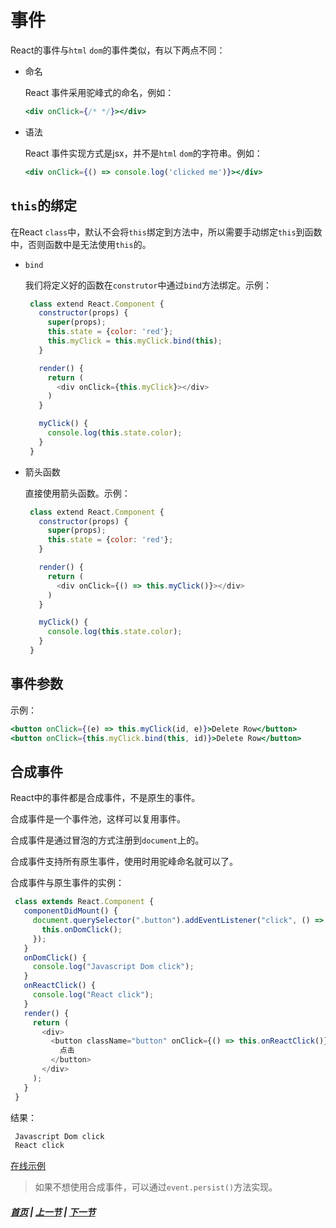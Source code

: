# 事件

React的事件与`html` `dom`的事件类似，有以下两点不同：

 * 命名

   React 事件采用驼峰式的命名，例如：

    ```jsx
    <div onClick={/* */}></div>
    ```

  * 语法

    React 事件实现方式是jsx，并不是`html` `dom`的字符串。例如：

    ```jsx
    <div onClick={() => console.log('clicked me')}></div>
    ```
## `this`的绑定 

   在React `class`中，默认不会将`this`绑定到方法中，所以需要手动绑定`this`到函数中，否则函数中是无法使用`this`的。

   * `bind`

     我们将定义好的函数在`construtor`中通过`bind`方法绑定。示例：

     ```js
      class extend React.Component {
        constructor(props) {
          super(props);
          this.state = {color: 'red'};
          this.myClick = this.myClick.bind(this);
        }

        render() {
          return (
            <div onClick={this.myClick}></div>
          )
        }

        myClick() {
          console.log(this.state.color);
        }
      }
     ```

   * 箭头函数

     直接使用箭头函数。示例：

     ```js
      class extend React.Component {
        constructor(props) {
          super(props);
          this.state = {color: 'red'};
        }

        render() {
          return (
            <div onClick={() => this.myClick()}></div>
          )
        }

        myClick() {
          console.log(this.state.color);
        }
      }
     ```  

## 事件参数

   示例：

   ```jsx
   <button onClick={(e) => this.myClick(id, e)}>Delete Row</button>
   <button onClick={this.myClick.bind(this, id)}>Delete Row</button>
   ```

## 合成事件

   React中的事件都是合成事件，不是原生的事件。

   合成事件是一个事件池，这样可以复用事件。

   合成事件是通过冒泡的方式注册到`document`上的。

   合成事件支持所有原生事件，使用时用驼峰命名就可以了。

   合成事件与原生事件的实例：

   ```js
    class extends React.Component {
      componentDidMount() {
        document.querySelector(".button").addEventListener("click", () => {
          this.onDomClick();
        });
      }
      onDomClick() {
        console.log("Javascript Dom click");
      }
      onReactClick() {
        console.log("React click");
      }
      render() {
        return (
          <div>
            <button className="button" onClick={() => this.onReactClick()}>
              点击
            </button>
          </div>
        );
      }
    }

   ```

   结果：

   ```bash
    Javascript Dom click
    React click
   ```

   [在线示例](https://codesandbox.io/s/500xo4r0vp)

   >如果不想使用合成事件，可以通过`event.persist()`方法实现。

##### [首页](../../README.md) | [上一节](./01.md) | [下一节](./03.md) 
